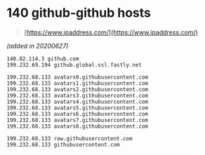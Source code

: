 # 140 github-github hosts

> [https://www.ipaddress.com/](https://www.ipaddress.com/)

_\(added in 20200627\)_

```text
140.82.114.3 github.com
199.232.69.194 github.global.ssl.fastly.net

199.232.68.133 avatars0.githubusercontent.com
199.232.68.133 avatars1.githubusercontent.com
199.232.68.133 avatars2.githubusercontent.com
199.232.68.133 avatars3.githubusercontent.com
199.232.68.133 avatars4.githubusercontent.com
199.232.68.133 avatars5.githubusercontent.com
199.232.68.133 avatars6.githubusercontent.com
199.232.68.133 avatars7.githubusercontent.com
199.232.68.133 avatars8.githubusercontent.com

199.232.68.133 raw.githubusercontent.com
199.232.68.133 githubusercontent.com
```

